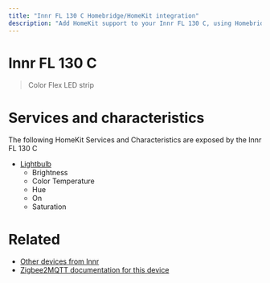 ```yaml
---
title: "Innr FL 130 C Homebridge/HomeKit integration"
description: "Add HomeKit support to your Innr FL 130 C, using Homebridge, Zigbee2MQTT and homebridge-z2m."
---
```

<!---
This file has been GENERATED using src/docgen/docgen.ts
DO NOT EDIT THIS FILE MANUALLY!
-->
# Innr FL 130 C
> Color Flex LED strip


# Services and characteristics
The following HomeKit Services and Characteristics are exposed by
the Innr FL 130 C

* [Lightbulb](../../light.md)
  * Brightness
  * Color Temperature
  * Hue
  * On
  * Saturation


# Related
* [Other devices from Innr](../index.md#innr)
* [Zigbee2MQTT documentation for this device](https://www.zigbee2mqtt.io/devices/FL_130_C.html)